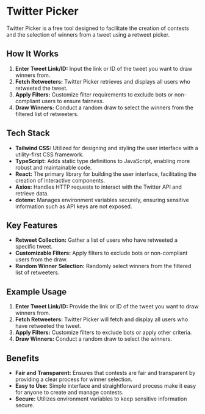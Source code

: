 # Twitter Picker

Twitter Picker is a free tool designed to facilitate the creation of contests and the selection of winners from a tweet using a retweet picker.

## How It Works

1. **Enter Tweet Link/ID:** Input the link or ID of the tweet you want to draw winners from.
2. **Fetch Retweeters:** Twitter Picker retrieves and displays all users who retweeted the tweet.
3. **Apply Filters:** Customize filter requirements to exclude bots or non-compliant users to ensure fairness.
4. **Draw Winners:** Conduct a random draw to select the winners from the filtered list of retweeters.

## Tech Stack

- **Tailwind CSS:** Utilized for designing and styling the user interface with a utility-first CSS framework.
- **TypeScript:** Adds static type definitions to JavaScript, enabling more robust and maintainable code.
- **React:** The primary library for building the user interface, facilitating the creation of interactive components.
- **Axios:** Handles HTTP requests to interact with the Twitter API and retrieve data.
- **dotenv:** Manages environment variables securely, ensuring sensitive information such as API keys are not exposed.

## Key Features

- **Retweet Collection:** Gather a list of users who have retweeted a specific tweet.
- **Customizable Filters:** Apply filters to exclude bots or non-compliant users from the draw.
- **Random Winner Selection:** Randomly select winners from the filtered list of retweeters.

## Example Usage

1. **Enter Tweet Link/ID:** Provide the link or ID of the tweet you want to draw winners from.
2. **Fetch Retweeters:** Twitter Picker will fetch and display all users who have retweeted the tweet.
3. **Apply Filters:** Customize filters to exclude bots or apply other criteria.
4. **Draw Winners:** Conduct a random draw to select the winners.

## Benefits

- **Fair and Transparent:** Ensures that contests are fair and transparent by providing a clear process for winner selection.
- **Easy to Use:** Simple interface and straightforward process make it easy for anyone to create and manage contests.
- **Secure:** Utilizes environment variables to keep sensitive information secure.
